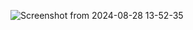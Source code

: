 ![Screenshot from 2024-08-28 13-52-35](https://github.com/user-attachments/assets/67dabb9f-c6be-493f-a50a-8d6827c87c02)
